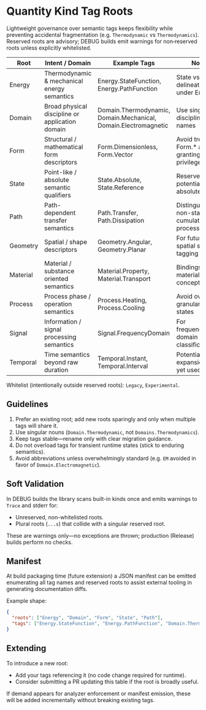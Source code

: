 # Quantity Kind Tag Roots

Lightweight governance over semantic tags keeps flexibility while preventing accidental fragmentation (e.g. `Thermodynamic` vs `Thermodynamics`). Reserved roots are advisory; DEBUG builds emit warnings for non‑reserved roots unless explicitly whitelisted.

| Root | Intent / Domain | Example Tags | Notes |
|------|-----------------|--------------|-------|
| Energy | Thermodynamic & mechanical energy semantics | Energy.StateFunction, Energy.PathFunction | State vs path delineation lives under Energy.* |
| Domain | Broad physical discipline or application domain | Domain.Thermodynamic, Domain.Mechanical, Domain.Electromagnetic | Use singular discipline names |
| Form | Structural / mathematical form descriptors | Form.Dimensionless, Form.Vector | Avoid treating Form.* as granting scalar privileges |
| State | Point-like / absolute semantic qualifiers | State.Absolute, State.Reference | Reserved for potential future absolute kinds |
| Path | Path-dependent transfer semantics | Path.Transfer, Path.Dissipation | Distinguishes non-state cumulative processes |
| Geometry | Spatial / shape descriptors | Geometry.Angular, Geometry.Planar | For future spatial semantic tagging |
| Material | Material / substance oriented semantics | Material.Property, Material.Transport | Bindings to material science concepts |
| Process | Process phase / operation semantics | Process.Heating, Process.Cooling | Avoid overly granular runtime states |
| Signal | Information / signal processing semantics | Signal.FrequencyDomain | For frequency/time-domain classification |
| Temporal | Time semantics beyond raw duration | Temporal.Instant, Temporal.Interval | Potential future expansion (not yet used) |

Whitelist (intentionally outside reserved roots): `Legacy`, `Experimental`.

## Guidelines

1. Prefer an existing root; add new roots sparingly and only when multiple tags will share it.
2. Use singular nouns (`Domain.Thermodynamic`, not `Domains.Thermodynamics`).
3. Keep tags stable—rename only with clear migration guidance.
4. Do not overload tags for transient runtime states (stick to enduring semantics).
5. Avoid abbreviations unless overwhelmingly standard (e.g. `EM` avoided in favor of `Domain.Electromagnetic`).

## Soft Validation

In DEBUG builds the library scans built-in kinds once and emits warnings to `Trace` and stderr for:

- Unreserved, non-whitelisted roots.
- Plural roots (`...s`) that collide with a singular reserved root.

These are warnings only—no exceptions are thrown; production (Release) builds perform no checks.

## Manifest

At build packaging time (future extension) a JSON manifest can be emitted enumerating all tag names and reserved roots to assist external tooling in generating documentation diffs.

Example shape:

```json
{
  "roots": ["Energy", "Domain", "Form", "State", "Path"],
  "tags": ["Energy.StateFunction", "Energy.PathFunction", "Domain.Thermodynamic"]
}
```

## Extending

To introduce a new root:

- Add your tags referencing it (no code change required for runtime).
- Consider submitting a PR updating this table if the root is broadly useful.

If demand appears for analyzer enforcement or manifest emission, these will be added incrementally without breaking existing tags.
